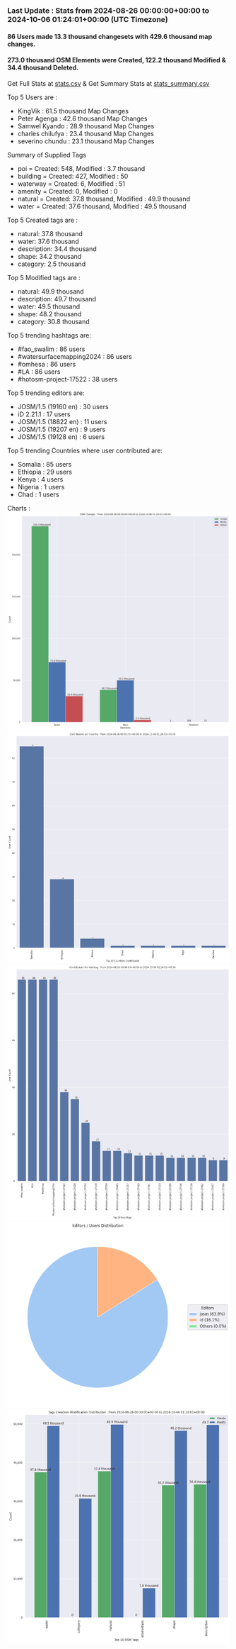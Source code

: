 ### Last Update : Stats from 2024-08-26 00:00:00+00:00 to 2024-10-06 01:24:01+00:00 (UTC Timezone)

#### 86 Users made 13.3 thousand changesets with 429.6 thousand map changes.
#### 273.0 thousand OSM Elements were Created, 122.2 thousand Modified & 34.4 thousand Deleted.
Get Full Stats at [stats.csv](/stats/watersurfacemapping/Daily/stats.csv)
 & Get Summary Stats at [stats_summary.csv](/stats/watersurfacemapping/Daily/stats_summary.csv)

Top 5 Users are : 
- KingVik : 61.5 thousand Map Changes
- Peter Agenga : 42.6 thousand Map Changes
- Samwel Kyando : 28.9 thousand Map Changes
- charles chilufya : 23.4 thousand Map Changes
- severino chundu : 23.1 thousand Map Changes

Summary of Supplied Tags
- poi = Created: 548, Modified : 3.7 thousand
- building = Created: 427, Modified : 50
- waterway = Created: 6, Modified : 51
- amenity = Created: 0, Modified : 0
- natural = Created: 37.8 thousand, Modified : 49.9 thousand
- water = Created: 37.6 thousand, Modified : 49.5 thousand


Top 5 Created tags are :
- natural: 37.8 thousand
- water: 37.6 thousand
- description: 34.4 thousand
- shape: 34.2 thousand
- category: 2.5 thousand


Top 5 Modified tags are :
- natural: 49.9 thousand
- description: 49.7 thousand
- water: 49.5 thousand
- shape: 48.2 thousand
- category: 30.8 thousand


Top 5 trending hashtags are:
- #fao_swalim : 86 users
- #watersurfacemapping2024 : 86 users
- #omhesa : 86 users
- #LA : 86 users
- #hotosm-project-17522 : 38 users


Top 5 trending editors are:
- JOSM/1.5 (19160 en) : 30 users
- iD 2.21.1 : 17 users
- JOSM/1.5 (18822 en) : 11 users
- JOSM/1.5 (19207 en) : 9 users
- JOSM/1.5 (19128 en) : 6 users


Top 5 trending Countries where user contributed are:
- Somalia : 85 users
- Ethiopia : 29 users
- Kenya : 4 users
- Nigeria : 1 users
- Chad : 1 users


 Charts : 
![Alt text](./stats_osm_changes.png) 
![Alt text](./stats_users_per_country.png) 
![Alt text](./stats_users_per_hashtag.png) 
![Alt text](./stats_editors_pie_chart.png) 
![Alt text](./stats_tags.png) 
